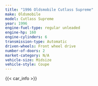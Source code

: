 ```yaml
---
title: "1996 Oldsmobile Cutlass Supreme"
make: Oldsmobile
model: Cutlass Supreme
year: 1996
engine-fuel-type: regular unleaded
engine-hp: 160
engine-cylinders: 6
transmission-type: Automatic
driven-wheels: Front wheel drive
number-of-doors: 2
market-category: N/A
vehicle-size: Midsize
vehicle-style: Coupe
---
```


{{< car_info >}}
